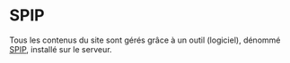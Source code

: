 # SPIP
Tous les contenus du site sont gérés grâce à un outil (logiciel), dénommé [SPIP](https://www.spip.net/), installé sur le serveur.
